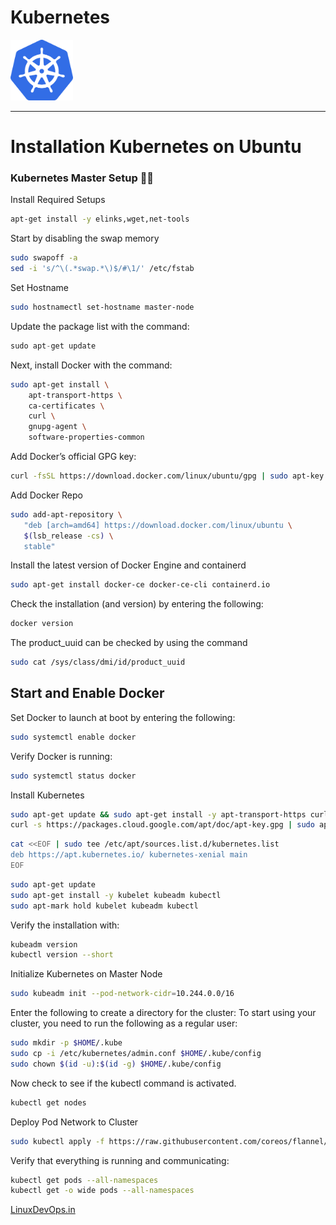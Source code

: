 # Kubernetes
<img src="/install-ubuntu/img/K8_logo.png" width="100px"/> 

---


# Installation Kubernetes on Ubuntu

### Kubernetes Master Setup  :technologist:

Install Required Setups

```bash
apt-get install -y elinks,wget,net-tools
```
Start by disabling the swap memory

```bash
sudo swapoff -a
sed -i 's/^\(.*swap.*\)$/#\1/' /etc/fstab 
```

Set Hostname
```bash
sudo hostnamectl set-hostname master-node
```

Update the package list with the command:

```python
sudo apt-get update
```

Next, install Docker with the command:
```bash
sudo apt-get install \
    apt-transport-https \
    ca-certificates \
    curl \
    gnupg-agent \
    software-properties-common
```

Add Docker’s official GPG key:
```bash
curl -fsSL https://download.docker.com/linux/ubuntu/gpg | sudo apt-key add -
```

Add Docker Repo
```bash
sudo add-apt-repository \
   "deb [arch=amd64] https://download.docker.com/linux/ubuntu \
   $(lsb_release -cs) \
   stable"
```

Install the latest version of Docker Engine and containerd
```bash
sudo apt-get install docker-ce docker-ce-cli containerd.io
```

Check the installation (and version) by entering the following:
```bash
docker version
```

The product_uuid can be checked by using the command 
```bash
sudo cat /sys/class/dmi/id/product_uuid
```

## Start and Enable Docker

Set Docker to launch at boot by entering the following:
```bash
sudo systemctl enable docker
```

Verify Docker is running:
```bash
sudo systemctl status docker
```

Install Kubernetes
```bash
sudo apt-get update && sudo apt-get install -y apt-transport-https curl
curl -s https://packages.cloud.google.com/apt/doc/apt-key.gpg | sudo apt-key add -
```
```bash
cat <<EOF | sudo tee /etc/apt/sources.list.d/kubernetes.list
deb https://apt.kubernetes.io/ kubernetes-xenial main
EOF
```
```bash
sudo apt-get update
sudo apt-get install -y kubelet kubeadm kubectl
sudo apt-mark hold kubelet kubeadm kubectl
```

Verify the installation with:
```bash
kubeadm version
kubectl version --short
```

Initialize Kubernetes on Master Node
```bash
sudo kubeadm init --pod-network-cidr=10.244.0.0/16
```

Enter the following to create a directory for the cluster: To start using your cluster, you need to run the following as a regular user:
```bash
sudo mkdir -p $HOME/.kube
sudo cp -i /etc/kubernetes/admin.conf $HOME/.kube/config
sudo chown $(id -u):$(id -g) $HOME/.kube/config
```

Now check to see if the kubectl command is activated.
```bash
kubectl get nodes
```

Deploy Pod Network to Cluster
```bash
sudo kubectl apply -f https://raw.githubusercontent.com/coreos/flannel/master/Documentation/kube-flannel.yml
```

Verify that everything is running and communicating:
```bash
kubectl get pods --all-namespaces				
kubectl get -o wide pods --all-namespaces 
```


[LinuxDevOps.in](http://linuxdevops.in)
